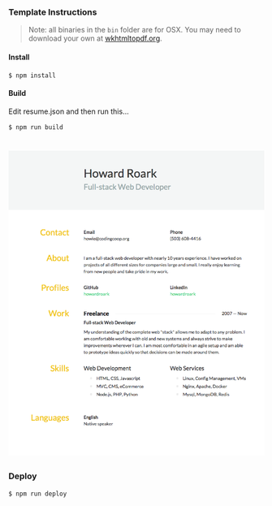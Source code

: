 ### Template Instructions

> Note: all binaries in the `bin` folder are for OSX. You may need to download your
own at [wkhtmltopdf.org](http://wkhtmltopdf.org/downloads.html).

#### Install

```
$ npm install
```

#### Build

Edit resume.json and then run this...

```
$ npm run build
```

# ![Resume](https://raw.githubusercontent.com/howardroark/resume/master/resume.png)

### Deploy

```
$ npm run deploy
```

